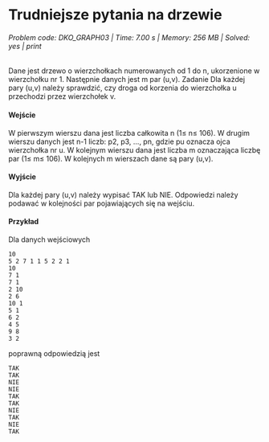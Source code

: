 # Trudniejsze pytania na drzewie
###### Problem code: DKO_GRAPH03 \| Time: 7.00 s \| Memory: 256 MB \| Solved: yes \| print

Dane jest drzewo o wierzchołkach numerowanych od 1 do n, ukorzenione w wierzchołku nr 1. Następnie danych jest m par (u,v).
Zadanie
Dla każdej pary (u,v) należy sprawdzić, czy droga od korzenia do wierzchołka u przechodzi przez wierzchołek v.

#### Wejście
W pierwszym wierszu dana jest liczba całkowita n (1≤ n≤ 106). W drugim wierszu danych jest n-1 liczb: p2, p3, ..., pn, gdzie pu oznacza ojca wierzchołka nr u. W kolejnym wierszu dana jest liczba m oznaczająca liczbę par (1≤ m≤ 106). W kolejnych m wierszach dane są pary (u,v).

#### Wyjście
Dla każdej pary (u,v) należy wypisać TAK lub NIE. Odpowiedzi należy podawać w kolejności par pojawiających się na wejściu.

#### Przykład
Dla danych wejściowych

```
10
5 2 7 1 1 5 2 2 1 
10
7 1
7 1
2 10
2 6
10 1
5 1
6 2
4 5
9 8
3 2
```
poprawną odpowiedzią jest
```
TAK
TAK
NIE
NIE
TAK
TAK
NIE
TAK
NIE
TAK
```
